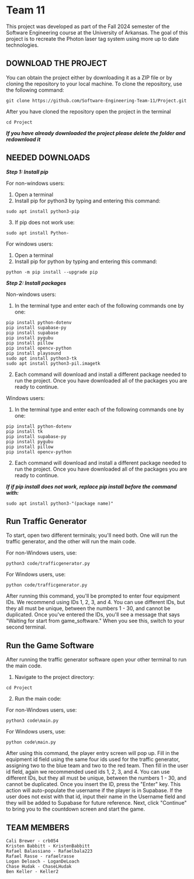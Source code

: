 # Team 11
This project was developed as part of the Fall 2024 semester of the Software Engineering course at the University of Arkansas. The goal of this project is to recreate the Photon laser tag system using more up to date technologies.

## DOWNLOAD THE PROJECT
You can obtain the project either by downloading it as a ZIP file or by cloning the repository to your local machine. To clone the repository, use the following command:
```
git clone https://github.com/Software-Engineering-Team-11/Project.git
```

After you have cloned the repository open the project in the terminal
```
cd Project
```
***If you have already downloaded the project please delete the folder and redownload it***

## NEEDED DOWNLOADS

***Step 1: Install pip***

For non-windows users:
1. Open a terminal
2. Install pip for python3 by typing and entering this command:
```
sudo apt install python3-pip
```
3. If pip does not work use:
```
sudo apt install Python-
```

For windows users:
1. Open a terminal
2. Install pip for python by typing and entering this command:
```
python -m pip install --upgrade pip
```

***Step 2: Install packages***

Non-windows users:
1. In the terminal type and enter each of the following commands one by one:
```
pip install python-dotenv
pip install supabase-py
pip install supabase
pip install pygubu
pip install pillow
pip install opencv-python
pip install playsound
sudo apt install python3-tk
sudo apt install python3-pil.imagetk
```
2. Each command will download and install a different package needed to run the project. Once you have downloaded all of the packages you are ready to continue.


Windows users:
1. In the terminal type and enter each of the following commands one by one:
```
pip install python-dotenv
pip install tk
pip install supabase-py
pip install pygubu
pip install pillow
pip install opencv-python
```
2. Each command will download and install a different package needed to run the project. Once you have downloaded all of the packages you are ready to continue.

***If if pip install does not work, replace pip install before the command with:***
```
sudo apt install python3-"(package name)"
```


## Run Traffic Generator
To start, open two different terminals; you'll need both. One will run the traffic generator, and the other will run the main code.

For non-Windows users, use:
```
python3 code/trafficgenerator.py
```
For Windows users, use:
```
python code/trafficgenerator.py
```
After running this command, you'll be prompted to enter four equipment IDs. We recommend using IDs 1, 2, 3, and 4. You can use different IDs, but they all must be unique, between the numbers 1 - 30, and cannot be duplicated. Once you've entered the IDs, you'll see a message that says "Waiting for start from game_software." When you see this, switch to your second terminal.

## Run the Game Software
After running the traffic generator software open your other terminal to run the main code.

1. Navigate to the project directory:
```
cd Project
```
2. Run the main code:

For non-Windows users, use:
```
python3 code\main.py
```
For Windows users, use:
```
python code\main.py
```

After using this command, the player entry screen will pop up. Fill in the equipment id field using the same four ids used for the traffic generator, assigning two to the blue team and two to the red team. Then fill in the user id field, again we recommended used ids 1, 2, 3, and 4. You can use different IDs, but they all must be unique, between the numbers 1 - 30, and cannot be duplicated. Once you insert the ID, press the "Enter" key. This action will auto-populate the username if the player is in Supabase. If the user does not exist with that id, input their name in the Username field and they will be added to Supabase for future reference. Next, click "Continue" to bring you to the countdown screen and start the game.


## TEAM MEMBERS
```
Cali Brewer - crb054 
Kristen Babbitt - KristenBabbitt 
Rafael Balassiano - Rafaelbala223 
Rafael Rasse - rafaelrasse 
Logan Deloach - LoganDeLoach 
Chase Hudak - ChaseLHudak 
Ben Keller - Keller2
```
